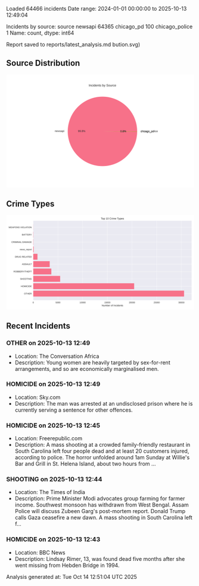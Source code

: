 
Loaded 64466 incidents
Date range: 2024-01-01 00:00:00 to 2025-10-13 12:49:04

Incidents by source:
source
newsapi           64365
chicago_pd          100
chicago_police        1
Name: count, dtype: int64

Report saved to reports/latest_analysis.md
bution.svg)

## Source Distribution
![Source Distribution](images/source_distribution.svg)

## Crime Types
![Crime Types](images/crime_types.svg)

## Recent Incidents

### OTHER on 2025-10-13 12:49
- Location: The Conversation Africa
- Description: Young women are heavily targeted by sex-for-rent arrangements, and so are economically marginalised men.


### HOMICIDE on 2025-10-13 12:49
- Location: Sky.com
- Description: The man was arrested at an undisclosed prison where he is currently serving a sentence for other offences.


### HOMICIDE on 2025-10-13 12:45
- Location: Freerepublic.com
- Description: A mass shooting at a crowded family-friendly restaurant in South Carolina left four people dead and at least 20 customers injured, according to police. The horror unfolded around 1am Sunday at Willie's Bar and Grill in St. Helena Island, about two hours from …


### SHOOTING on 2025-10-13 12:44
- Location: The Times of India
- Description: Prime Minister Modi advocates group farming for farmer income. Southwest monsoon has withdrawn from West Bengal. Assam Police will discuss Zubeen Garg's post-mortem report. Donald Trump calls Gaza ceasefire a new dawn. A mass shooting in South Carolina left f…


### HOMICIDE on 2025-10-13 12:43
- Location: BBC News
- Description: Lindsay Rimer, 13, was found dead five months after she went missing from Hebden Bridge in 1994.

Analysis generated at: Tue Oct 14 12:51:04 UTC 2025
